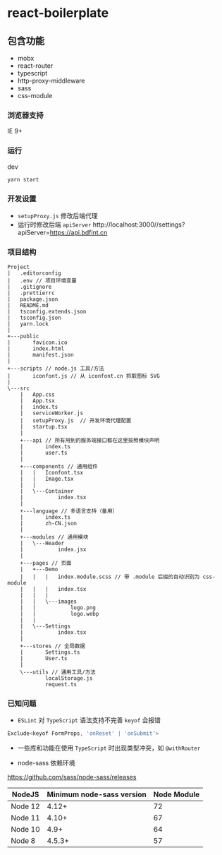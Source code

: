 # react-boilerplate
## 包含功能

- mobx
- react-router
- typescript
- http-proxy-middleware
- sass
- css-module

### 浏览器支持

IE 9+

### 运行

dev

```sh
yarn start
```

### 开发设置

- `setupProxy.js` 修改后端代理
- 运行时修改后端 `apiServer` http://localhost:3000//settings?apiServer=https://api.bdfint.cn

### 项目结构

```
Project
|   .editorconfig
|   .env // 项目环境变量
|   .gitignore
|   .prettierrc
|   package.json
|   README.md
|   tsconfig.extends.json
|   tsconfig.json
|   yarn.lock
|
+---public
|       favicon.ico
|       index.html
|       manifest.json
|
+---scripts // node.js 工具/方法
|       iconfont.js // 从 iconfont.cn 抓取图标 SVG
|
\---src
    |   App.css
    |   App.tsx
    |   index.ts
    |   serviceWorker.js
    |   setupProxy.js  // 开发环境代理配置
    |   startup.tsx
    |
    +---api // 所有用到的服务端接口都在这里按照模块声明
    |       index.ts
    |       user.ts
    |
    +---components // 通用组件
    |   |   Iconfont.tsx
    |   |   Image.tsx
    |   |
    |   \---Container
    |           index.tsx
    |
    +---language // 多语言支持（备用）
    |       index.ts
    |       zh-CN.json
    |
    +---modules // 通用模块
    |   \---Header
    |           index.jsx
    |
    +---pages // 页面
    |   +---Demo
    |   |   |   index.module.scss // 带 .module 后缀的自动识别为 css-module
    |   |   |   index.tsx
    |   |   |
    |   |   \---images
    |   |           logo.png
    |   |           logo.webp
    |   |
    |   \---Settings
    |           index.tsx
    |
    +---stores // 全局数据
    |       Settings.ts
    |       User.ts
    |
    \---utils // 通用工具/方法
            localStorage.js
            request.ts
```

### 已知问题

- `ESLint` 对 `TypeScript` 语法支持不完善 `keyof` 会报错

```js
Exclude<keyof FormProps, 'onReset' | 'onSubmit'>
```

- 一些库和功能在使用 `TypeScript` 时出现类型冲突，如 `@withRouter`

- node-sass 依赖环境

<https://github.com/sass/node-sass/releases>

| NodeJS  | Minimum node-sass version | Node Module |
| ------- | ------------------------- | ----------- |
| Node 12 | 4.12+                     | 72          |
| Node 11 | 4.10+                     | 67          |
| Node 10 | 4.9+                      | 64          |
| Node 8  | 4.5.3+                    | 57          |
